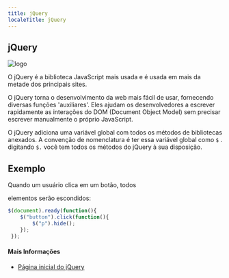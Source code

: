 ```yaml
---
title: jQuery
localeTitle: jQuery
---
```

## jQuery

![logo](https://upload.wikimedia.org/wikipedia/en/thumb/9/9e/JQuery_logo.svg/250px-JQuery_logo.svg.png "logo jQuery")

O jQuery é a biblioteca JavaScript mais usada e é usada em mais da metade dos principais sites.

O jQuery torna o desenvolvimento da web mais fácil de usar, fornecendo diversas funções 'auxiliares'. Eles ajudam os desenvolvedores a escrever rapidamente as interações do DOM (Document Object Model) sem precisar escrever manualmente o próprio JavaScript.

O jQuery adiciona uma variável global com todos os métodos de bibliotecas anexados. A convenção de nomenclatura é ter essa variável global como `$` . digitando `$.` você tem todos os métodos do jQuery à sua disposição.

## Exemplo

Quando um usuário clica em um botão, todos

elementos serão escondidos:

```javascript
$(document).ready(function(){ 
    $("button").click(function(){ 
        $("p").hide(); 
    }); 
 }); 
```

#### Mais Informações

*   [Página inicial do jQuery](https://jquery.com/)